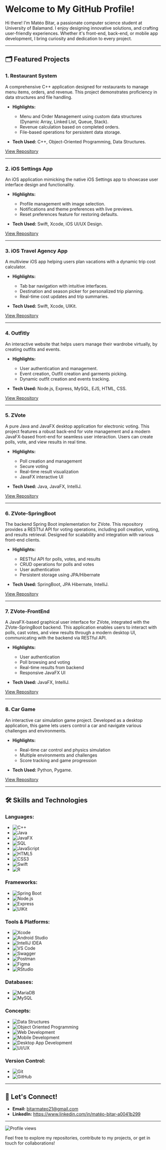 # Welcome to My GitHub Profile!  

Hi there! I'm Matéo Bitar, a passionate computer science student at University of Balamand. I enjoy designing innovative solutions, and crafting user-friendly experiences. Whether it's front-end, back-end, or mobile app development, I bring curiosity and dedication to every project.

---

## 🗂️ Featured Projects

### **1. Restaurant System**

A comprehensive C++ application designed for restaurants to manage menu items, orders, and revenue. This project demonstrates proficiency in data structures and file handling.

- **Highlights:**
  - Menu and Order Management using custom data structures (Dynamic Array, Linked List, Queue, Stack).
  - Revenue calculation based on completed orders.
  - File-based operations for persistent data storage.

- **Tech Used:** C++, Object-Oriented Programming, Data Structures.

[View Repository](https://github.com/MateoBitar/Restaurant-System)

---

### **2. iOS Settings App**

An iOS application mimicking the native iOS Settings app to showcase user interface design and functionality.

- **Highlights:**
  - Profile management with image selection.
  - Notifications and theme preferences with live previews.
  - Reset preferences feature for restoring defaults.

- **Tech Used:** Swift, Xcode, iOS UI/UX Design.

[View Repository](https://github.com/MateoBitar/IOS-Settings-App)

---

### **3. iOS Travel Agency App**

A multiview iOS app helping users plan vacations with a dynamic trip cost calculator.

- **Highlights:**
  - Tab bar navigation with intuitive interfaces.
  - Destination and season picker for personalized trip planning.
  - Real-time cost updates and trip summaries.

- **Tech Used:** Swift, Xcode, UIKit.

[View Repository](https://github.com/MateoBitar/IOS-Project)

---

### **4. Outfitly**

An interactive website that helps users manage their wardrobe virtually, by creating outfits and events.

- **Highlights:**
  - User authentication and management.
  - Event creation, Outfit creation and garments picking.
  - Dynamic outfit creation and events tracking.

- **Tech Used:** Node.js, Express, MySQL, EJS, HTML, CSS.

[View Repository](https://github.com/MateoBitar/Outfitly)

---

### **5. ZVote**

A pure Java and JavaFX desktop application for electronic voting. This project features a robust back-end for vote management and a modern JavaFX-based front-end for seamless user interaction. Users can create polls, vote, and view results in real time.

- **Highlights:**
  - Poll creation and management
  - Secure voting
  - Real-time result visualization
  - JavaFX interactive UI
 
- **Tech Used:** Java, JavaFX, IntelliJ.

[View Repository](https://github.com/MateoBitar/ZVote)

---

### **6. ZVote-SpringBoot**

The backend Spring Boot implementation for ZVote. This repository provides a RESTful API for voting operations, including poll creation, voting, and results retrieval. Designed for scalability and integration with various front-end clients.

- **Highlights:**
  - RESTful API for polls, votes, and results
  - CRUD operations for polls and votes
  - User authentication
  - Persistent storage using JPA/Hibernate
 
- **Tech Used:** SpringBoot, JPA Hibernate, IntelliJ.

[View Repository](https://github.com/MateoBitar/ZVote-SpringBoot)

---

### **7. ZVote-FrontEnd**

A JavaFX-based graphical user interface for ZVote, integrated with the ZVote-SpringBoot backend. This application enables users to interact with polls, cast votes, and view results through a modern desktop UI, communicating with the backend via RESTful API.

- **Highlights:**
  - User authentication
  - Poll browsing and voting
  - Real-time results from backend
  - Responsive JavaFX UI
 
- **Tech Used:** JavaFX, IntelliJ.

[View Repository](https://github.com/MateoBitar/ZVote-FrontEnd)

---

### **8. Car Game**

An interactive car simulation game project. Developed as a desktop application, this game lets users control a car and navigate various challenges and environments.

- **Highlights:**
  - Real-time car control and physics simulation
  - Multiple environments and challenges
  - Score tracking and game progression
 
- **Tech Used:** Python, Pygame.

[View Repository](https://github.com/MateoBitar/car-game)

---

## 🛠️ Skills and Technologies

### Languages:
- ![C++](https://img.shields.io/badge/C++-%23f34b7d.svg?style=flat&logo=c%2B%2B&logoColor=white)
- ![Java](https://img.shields.io/badge/Java-ED8B00?style=flat&logo=openjdk&logoColor=white)
- ![JavaFX](https://img.shields.io/badge/JavaFX-007396.svg?style=flat&logo=java&logoColor=white)
- ![SQL](https://img.shields.io/badge/-SQL-%234479A1.svg?style=flat&logo=mysql&logoColor=white)
- ![JavaScript](https://img.shields.io/badge/JavaScript-%23F7DF1E.svg?style=flat&logo=javascript&logoColor=black)
- ![HTML5](https://img.shields.io/badge/HTML5-%23E34F26.svg?style=flat&logo=html5&logoColor=white)
- ![CSS3](https://img.shields.io/badge/CSS3-%231572B6.svg?style=flat&logo=css3&logoColor=white)
- ![Swift](https://img.shields.io/badge/Swift-%23f05138.svg?style=flat&logo=swift&logoColor=white)
- ![R](https://img.shields.io/badge/R-276DC3?style=flat&logo=r&logoColor=white)

### Frameworks:
- ![Spring Boot](https://img.shields.io/badge/Spring%20Boot-6DB33F?style=flat&logo=spring-boot&logoColor=white)
- ![Node.js](https://img.shields.io/badge/Node.js-%23339933.svg?style=flat&logo=node.js&logoColor=white)
- ![Express](https://img.shields.io/badge/Express-%23404d59.svg?style=flat&logo=express&logoColor=white)
- ![UIKit](https://img.shields.io/badge/UIKit-%23FF0000.svg?style=flat&logo=apple&logoColor=white)

### Tools & Platforms:
- ![Xcode](https://img.shields.io/badge/Xcode-%2361D6B7.svg?style=flat&logo=xcode&logoColor=black)
- ![Android Studio](https://img.shields.io/badge/Android%20Studio-ED8B00?style=flat&logo=android-studio&logoColor=white)
- ![IntelliJ IDEA](https://img.shields.io/badge/IntelliJ%20IDEA-f34b7d?style=flat&logo=intellij-idea&logoColor=white)
- ![VS Code](https://img.shields.io/badge/Visual%20Studio%20Code-007ACC?style=flat&logo=visual-studio-code&logoColor=white)
- ![Swagger](https://img.shields.io/badge/Swagger-85EA2D?style=flat&logo=swagger&logoColor=black)
- ![Postman](https://img.shields.io/badge/Postman-FF6C37?style=flat&logo=Postman&logoColor=white)
- ![Figma](https://img.shields.io/badge/Figma-9146FF?style=flat&logo=figma&logoColor=white)
- ![RStudio](https://img.shields.io/badge/R%20Studio-F7DF1E?style=flat&logo=rstudio&logoColor=white)

### Databases:
- ![MariaDB](https://img.shields.io/badge/MariaDB-003545?style=flat&logo=mariadb&logoColor=white)
- ![MySQL](https://img.shields.io/badge/MySQL-4479A1?style=flat&logo=mysql&logoColor=white)

### Concepts:
- ![Data Structures](https://img.shields.io/badge/Data%20Structures-%23FF6C37.svg?style=flat)
- ![Object Oriented Programming](https://img.shields.io/badge/Object%20Oriented%20Programming-FF0000.svg?style=flat)
- ![Web Development](https://img.shields.io/badge/Web%20Development-%23333.svg?style=flat&logo=google-chrome&logoColor=white)
- ![Mobile Development](https://img.shields.io/badge/Mobile%20Development-%23007AFF.svg?style=flat&logo=apple&logoColor=white)
- ![Desktop App Development](https://img.shields.io/badge/Desktop%20App%20Development-%23007396.svg?style=flat&logo=java&logoColor=white)
- ![UI/UX](https://img.shields.io/badge/UI%2FUX-9146FF?style=flat&logo=figma&logoColor=white)

### Version Control:
- ![Git](https://img.shields.io/badge/Git-%23F05032.svg?style=flat&logo=git&logoColor=white)
- ![GitHub](https://img.shields.io/badge/GitHub-%23121011.svg?style=flat&logo=github&logoColor=white)

---

## 💬 Let's Connect!

- **Email:** bitarmateo21@gmail.com
- **LinkedIn:** https://www.linkedin.com/in/matéo-bitar-a0041b299

---
![Profile views](https://komarev.com/ghpvc/?username=MateoBitar&color=orange&label=Profile%20Views&style=flat)

Feel free to explore my repositories, contribute to my projects, or get in touch for collaborations!
